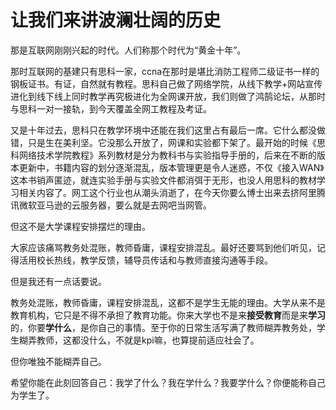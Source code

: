 # 让我们来讲波澜壮阔的历史

那是互联网刚刚兴起的时代。人们称那个时代为“黄金十年”。

那时互联网的基建只有思科一家，ccna在那时是堪比消防工程师二级证书一样的钢板证书。有证，自然就有教程。思科自己做了网络学院，从线下教学+网站宣传进化到线下线上同时教学再究极进化为全网课开放，我们则做了鸿鹄论坛，从那时与思科一对一接轨，到今天覆盖全网工教程及考证。

又是十年过去，思科只在教学环境中还能在我们这里占有最后一席。它什么都没做错，只是生在美利坚。它没那么开放了，网课和实验都下架了。最开始的时候《思科网络技术学院教程》系列教材是分为教科书与实验指导手册的，后来在不断的版本更新中，书籍内容的划分逐渐混乱，版本管理更是令人迷惑，不仅《接入WAN》这本书销声匿迹，就连实验手册与实验文件都消弭于无形，也没人用思科的教材学习相关内容了。网工这个行业也从潮头消逝了，在今天你要么博士出来去挤阿里腾讯微软亚马逊的云服务器，要么就是去网吧当网管。

但这不是大学课程安排摆烂的理由。

大家应该痛骂教务处混账，教师昏庸，课程安排混乱。最好还要骂到他们听见，记得活用校长热线，教学反馈，辅导员传话和与教师直接沟通等手段。

但是我还有一点话要说。

教务处混账，教师昏庸，课程安排混乱，这都不是学生无能的理由。大学从来不是教育机构，它只是不得不承担了教育功能。你来大学也不是来**接受教育**而是来**学习**的，你要**学什么**，是你自己的事情。至于你的日常生活写满了教师糊弄教务处，学生糊弄教师，这都没什么，不就是kpi嘛，也算提前适应社会了。

但你唯独不能糊弄自己。

希望你能在此刻回答自己：我学了什么？我在学什么？我要学什么？你便能称自己为学生了。
